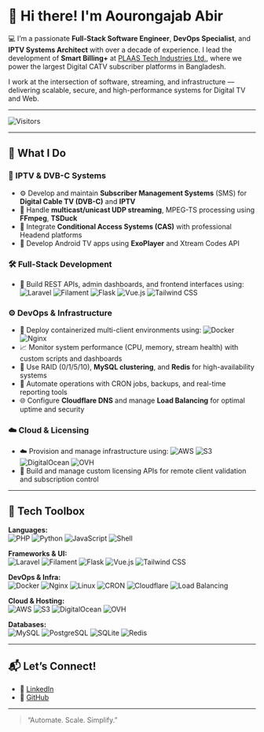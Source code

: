 # 👋 Hi there! I'm Aourongajab Abir

💻 I’m a passionate **Full-Stack Software Engineer**, **DevOps Specialist**, and **IPTV Systems Architect** with over a decade of experience. I lead the development of **Smart Billing+** at [PLAAS Tech Industries Ltd.](https://plaastech.com), where we power the largest Digital CATV subscriber platforms in Bangladesh.

I work at the intersection of software, streaming, and infrastructure — delivering scalable, secure, and high-performance systems for Digital TV and Web.

---

![Visitors](https://komarev.com/ghpvc/?username=aourongajab&label=PROFILE+VIEWS&color=blue)

---

## 🚀 What I Do

### 📡 IPTV & DVB-C Systems
- ⚙️ Develop and maintain **Subscriber Management Systems** (SMS) for **Digital Cable TV (DVB-C)** and **IPTV**
- 📡 Handle **multicast/unicast UDP streaming**, MPEG-TS processing using **FFmpeg**, **TSDuck**
- 🔐 Integrate **Conditional Access Systems (CAS)** with professional Headend platforms
- 📲 Develop Android TV apps using **ExoPlayer** and Xtream Codes API

### 🛠 Full-Stack Development
- 🧩 Build REST APIs, admin dashboards, and frontend interfaces using:
  ![Laravel](https://img.shields.io/badge/Laravel-F55247?logo=laravel&logoColor=white)
  ![Filament](https://img.shields.io/badge/Filament-EE4444?style=flat&logoColor=white)
  ![Flask](https://img.shields.io/badge/Flask-000000?logo=flask&logoColor=white)
  ![Vue.js](https://img.shields.io/badge/Vue.js-4FC08D?logo=vue.js&logoColor=white)
  ![Tailwind CSS](https://img.shields.io/badge/Tailwind_CSS-38B2AC?logo=tailwind-css&logoColor=white)

### ⚙️ DevOps & Infrastructure
- 🐳 Deploy containerized multi-client environments using:
  ![Docker](https://img.shields.io/badge/Docker-2496ED?logo=docker&logoColor=white)
  ![Nginx](https://img.shields.io/badge/Nginx-009639?logo=nginx&logoColor=white)
- 📈 Monitor system performance (CPU, memory, stream health) with custom scripts and dashboards
- 💾 Use RAID (0/1/5/10), **MySQL clustering**, and **Redis** for high-availability systems
- 🔄 Automate operations with CRON jobs, backups, and real-time reporting tools
- 🌐 Configure **Cloudflare DNS** and manage **Load Balancing** for optimal uptime and security

### ☁️ Cloud & Licensing
- ☁️ Provision and manage infrastructure using:
  ![AWS](https://img.shields.io/badge/AWS-232F3E?logo=amazon-aws&logoColor=white)
  ![S3](https://img.shields.io/badge/S3%20Storage-orange?logo=amazon-aws&logoColor=white)
  ![DigitalOcean](https://img.shields.io/badge/DigitalOcean-0080FF?logo=digitalocean&logoColor=white)
  ![OVH](https://img.shields.io/badge/OVH-1239C7?logo=ovh&logoColor=white)
- 🔐 Build and manage custom licensing APIs for remote client validation and subscription control

---

## 🧰 Tech Toolbox

**Languages:**  
![PHP](https://img.shields.io/badge/PHP-777BB4?logo=php&logoColor=white)
![Python](https://img.shields.io/badge/Python-3776AB?logo=python&logoColor=white)
![JavaScript](https://img.shields.io/badge/JavaScript-F7DF1E?logo=javascript&logoColor=black)
![Shell](https://img.shields.io/badge/Shell-121011?logo=gnu-bash&logoColor=white)

**Frameworks & UI:**  
![Laravel](https://img.shields.io/badge/Laravel-F55247?logo=laravel&logoColor=white)
![Filament](https://img.shields.io/badge/Filament-EE4444?style=flat)
![Flask](https://img.shields.io/badge/Flask-000000?logo=flask)
![Vue.js](https://img.shields.io/badge/Vue.js-4FC08D?logo=vue.js)
![Tailwind CSS](https://img.shields.io/badge/Tailwind_CSS-38B2AC?logo=tailwind-css)

**DevOps & Infra:**  
![Docker](https://img.shields.io/badge/Docker-2496ED?logo=docker)
![Nginx](https://img.shields.io/badge/Nginx-009639?logo=nginx)
![Linux](https://img.shields.io/badge/Linux-FCC624?logo=linux)
![CRON](https://img.shields.io/badge/CRON-Jobs-blue)
![Cloudflare](https://img.shields.io/badge/Cloudflare-F38020?logo=cloudflare&logoColor=white)
![Load Balancing](https://img.shields.io/badge/Load_Balancing-4A90E2)

**Cloud & Hosting:**  
![AWS](https://img.shields.io/badge/AWS-232F3E?logo=amazon-aws)
![S3](https://img.shields.io/badge/S3-FF9900?logo=amazon-s3)
![DigitalOcean](https://img.shields.io/badge/DigitalOcean-0080FF?logo=digitalocean)
![OVH](https://img.shields.io/badge/OVH-1239C7?logo=ovh)

**Databases:**  
![MySQL](https://img.shields.io/badge/MySQL-4479A1?logo=mysql)
![PostgreSQL](https://img.shields.io/badge/PostgreSQL-336791?logo=postgresql)
![SQLite](https://img.shields.io/badge/SQLite-003B57?logo=sqlite)
![Redis](https://img.shields.io/badge/Redis-DC382D?logo=redis)

---

## 📬 Let’s Connect!

- 🔗 [LinkedIn](https://www.linkedin.com/in/aouronga)
- 🐙 [GitHub](https://github.com/aouronga)

---

> “Automate. Scale. Simplify.”

